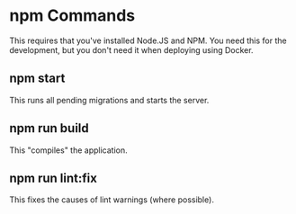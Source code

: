 # npm Commands

This requires that you've installed Node.JS and NPM.
You need this for the development, but you don't need it
when deploying using Docker.

## npm start

This runs all pending migrations and starts the server.

## npm run build

This "compiles" the application.

## npm run lint:fix

This fixes the causes of lint warnings (where possible).

